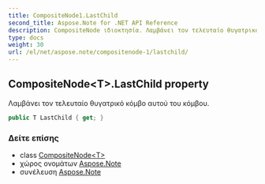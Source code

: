 ```yaml
---
title: CompositeNode1.LastChild
second_title: Aspose.Note for .NET API Reference
description: CompositeNode ιδιοκτησία. Λαμβάνει τον τελευταίο θυγατρικό κόμβο αυτού του κόμβου.
type: docs
weight: 30
url: /el/net/aspose.note/compositenode-1/lastchild/
---
```

## CompositeNode&lt;T&gt;.LastChild property

Λαμβάνει τον τελευταίο θυγατρικό κόμβο αυτού του κόμβου.

```csharp
public T LastChild { get; }
```

### Δείτε επίσης

* class [CompositeNode&lt;T&gt;](../)
* χώρος ονομάτων [Aspose.Note](../../compositenode-1/)
* συνέλευση [Aspose.Note](../../../)


